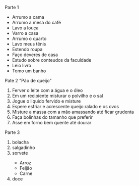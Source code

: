 <!DOCTYPE html>
<html>
    <head>
        <meta charset="UTF-8">
        <title>Lista das atividades</title>
    </head>
    <body>
        <div>
            <p>Parte 1</p>
            <ul>
                <li>Arrumo a cama</li>
                <li>Arrumo a mesa do café</li>
                <li>Lavo a louça</li>
                <li>Varro a casa</li>
                <li>Arrumo o quarto</li>
                <li>Lavo meus tênis</li>
                <li>Estendo roupa</li>
                <li>Faço deveres de casa</li>
                <li>Estudo sobre conteudos da faculdade</li>
                <li>Leio livro</li>
                <li>Tomo um banho</li>
            </ul>
        </div>
     <div>
            <p>Pate 2 "Pão de queijo"</p>
            <ol>
                <li>Ferver o leite com a água e o óleo</li>
                <li>Em um recipiente misturar o polvilho e o sal</li>
                <li>Jogue o liquido fervido e misture</li>
                <li>Espere esfriar e acrescente queijo ralado e os ovos</li>
                <li>Misture a massa com a mão amassando até ficar grudenta</li>
                <li>Faça bolinhas do tamanho que preferir</li>
                <li>Asse em forno bem quente até dourar</li>
            </ol>
        </div>
     <div>
            <p>Parte 3</p>
            <ol>
                <li>bolacha</li>
                <li>salgadinho</li>
                <li>sorvete</li>
                <ul>
                    <li>Arroz</li>
                    <li>Feijão</li>
                    <li>Carne</li>
                </ul>
                <li>doce</li>     
            </ol>
        </div>
    </body>
</html>
